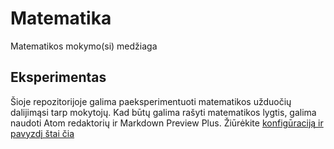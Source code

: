 # Matematika
Matematikos mokymo(si) medžiaga

## Eksperimentas
Šioje repozitorijoje galima paeksperimentuoti matematikos užduočių dalijimąsi tarp mokytojų.
Kad būtų galima rašyti matematikos lygtis, galima naudoti Atom redaktorių ir Markdown Preview Plus.
Žiūrėkite [konfigūraciją ir pavyzdį štai čia](https://github.com/Mokykla-v2/Matematika/blob/master/Darbo%20aplinkos%20konfig%C5%ABracija.md)
